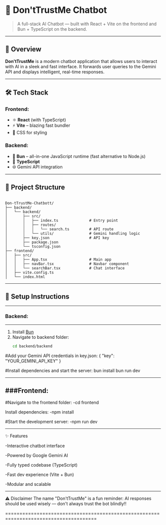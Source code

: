 # 🧠 Don'tTrustMe Chatbot

> A full-stack AI Chatbot — built with React + Vite on the frontend and Bun + TypeScript on the backend.

---

## 🚀 Overview

**Don'tTrustMe** is a modern chatbot application that allows users to interact with AI in a sleek and fast interface. It forwards user queries to the Gemini API and displays intelligent, real-time responses.

---

## 🛠️ Tech Stack

### Frontend:
- ⚛️ **React** (with TypeScript)
- ⚡ **Vite** – blazing fast bundler
- 🎨 CSS for styling

### Backend:
- 🦊 **Bun** – all-in-one JavaScript runtime (fast alternative to Node.js)
- 🧩 **TypeScript**
- 🌐 Gemini API integration

---

## 📁 Project Structure

<pre><code>
Don-tTrustMe-Chatbott/
├── backend/
│   └── backend/
│       ├── src/
│       │   ├── index.ts              # Entry point
│       │   ├── routes/
│       │   │   └── search.ts         # API route
│       │   └── utils/                # Gemini handling logic
│       ├── key.json                  # API key
│       ├── package.json
│       └── tsconfig.json
├── frontend/
│   ├── src/
│   │   ├── App.tsx                   # Main app
│   │   ├── navBar.tsx                # Navbar component
│   │   └── searchBar.tsx             # Chat interface
│   ├── vite.config.ts
│   └── index.html
</code></pre>

---

## 🔑 Setup Instructions
-------------------------------------------
### Backend:
-------------------------------------------
1. Install [Bun](https://bun.sh/docs/installation)
2. Navigate to backend folder:
   ```bash
   cd backend/backend

#Add your Gemini API credentials in key.json:
{
  "key": "YOUR_GEMINI_API_KEY"
}


#Install dependencies and start the server:
  bun install
  bun run dev

--------------------------------------------
###Frontend:
--------------------------------------------
#Navigate to the frontend folder:
  -cd frontend

Install dependencies:
  -npm install

#Start the development server:
  -npm run dev
  
-------------------------------------------
✨ Features

  -Interactive chatbot interface

  -Powered by Google Gemini AI

  -Fully typed codebase (TypeScript)

  -Fast dev experience (Vite + Bun)

  -Modular and scalable

-------------------------------------------  

⚠️ Disclaimer
The name "Don'tTrustMe" is a fun reminder: AI responses should be used wisely — don't always trust the bot blindly!!

======================================================================================

